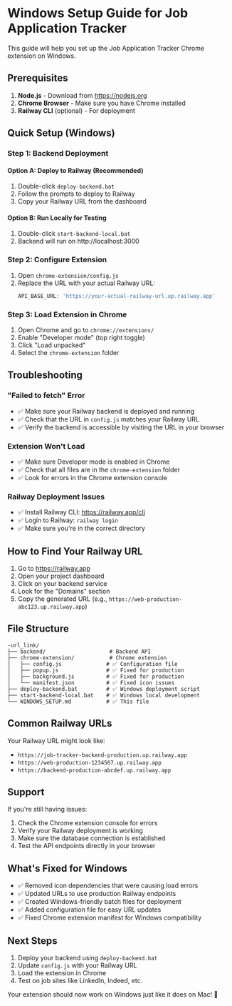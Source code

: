 # Windows Setup Guide for Job Application Tracker

This guide will help you set up the Job Application Tracker Chrome extension on Windows.

## Prerequisites

1. **Node.js** - Download from https://nodejs.org
2. **Chrome Browser** - Make sure you have Chrome installed
3. **Railway CLI** (optional) - For deployment

## Quick Setup (Windows)

### Step 1: Backend Deployment

#### Option A: Deploy to Railway (Recommended)
1. Double-click `deploy-backend.bat` 
2. Follow the prompts to deploy to Railway
3. Copy your Railway URL from the dashboard

#### Option B: Run Locally for Testing
1. Double-click `start-backend-local.bat`
2. Backend will run on http://localhost:3000

### Step 2: Configure Extension
1. Open `chrome-extension/config.js`
2. Replace the URL with your actual Railway URL:
   ```javascript
   API_BASE_URL: 'https://your-actual-railway-url.up.railway.app'
   ```

### Step 3: Load Extension in Chrome
1. Open Chrome and go to `chrome://extensions/`
2. Enable "Developer mode" (top right toggle)
3. Click "Load unpacked"
4. Select the `chrome-extension` folder

## Troubleshooting

### "Failed to fetch" Error
- ✅ Make sure your Railway backend is deployed and running
- ✅ Check that the URL in `config.js` matches your Railway URL
- ✅ Verify the backend is accessible by visiting the URL in your browser

### Extension Won't Load
- ✅ Make sure Developer mode is enabled in Chrome
- ✅ Check that all files are in the `chrome-extension` folder
- ✅ Look for errors in the Chrome extension console

### Railway Deployment Issues
- ✅ Install Railway CLI: https://railway.app/cli
- ✅ Login to Railway: `railway login`
- ✅ Make sure you're in the correct directory

## How to Find Your Railway URL

1. Go to https://railway.app
2. Open your project dashboard
3. Click on your backend service
4. Look for the "Domains" section
5. Copy the generated URL (e.g., `https://web-production-abc123.up.railway.app`)

## File Structure

```
-url_link/
├── backend/                    # Backend API
├── chrome-extension/           # Chrome extension
│   ├── config.js              # ✅ Configuration file
│   ├── popup.js               # ✅ Fixed for production
│   ├── background.js          # ✅ Fixed for production
│   └── manifest.json          # ✅ Fixed icon issues
├── deploy-backend.bat         # ✅ Windows deployment script
├── start-backend-local.bat    # ✅ Windows local development
└── WINDOWS_SETUP.md           # ✅ This file
```

## Common Railway URLs

Your Railway URL might look like:
- `https://job-tracker-backend-production.up.railway.app`
- `https://web-production-1234567.up.railway.app`
- `https://backend-production-abcdef.up.railway.app`

## Support

If you're still having issues:
1. Check the Chrome extension console for errors
2. Verify your Railway deployment is working
3. Make sure the database connection is established
4. Test the API endpoints directly in your browser

## What's Fixed for Windows

- ✅ Removed icon dependencies that were causing load errors
- ✅ Updated URLs to use production Railway endpoints
- ✅ Created Windows-friendly batch files for deployment
- ✅ Added configuration file for easy URL updates
- ✅ Fixed Chrome extension manifest for Windows compatibility

## Next Steps

1. Deploy your backend using `deploy-backend.bat`
2. Update `config.js` with your Railway URL
3. Load the extension in Chrome
4. Test on job sites like LinkedIn, Indeed, etc.

Your extension should now work on Windows just like it does on Mac! 🎉 